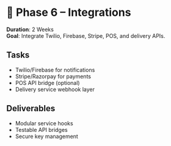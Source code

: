 # 🔗 Phase 6 – Integrations

**Duration**: 2 Weeks  
**Goal**: Integrate Twilio, Firebase, Stripe, POS, and delivery APIs.

## Tasks
- Twilio/Firebase for notifications
- Stripe/Razorpay for payments
- POS API bridge (optional)
- Delivery service webhook layer

## Deliverables
- Modular service hooks
- Testable API bridges
- Secure key management
